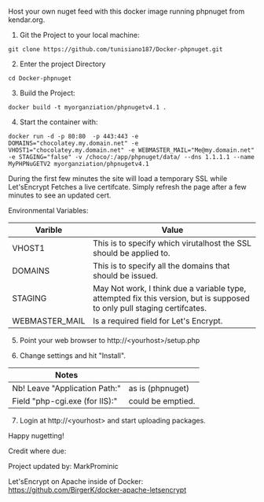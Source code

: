 Host your own nuget feed with this docker image running phpnuget from kendar.org.

1. Git the Project to your local machine:
```
git clone https://github.com/tunisiano187/Docker-phpnuget.git
```
2. Enter the project Directory
```
cd Docker-phpnuget
```
3. Build the Project:
```
docker build -t myorganziation/phpnugetv4.1 .
```
4.  Start the container with:
```
docker run -d -p 80:80  -p 443:443 -e DOMAINS="chocolatey.my.domain.net" -e VHOST1="chocolatey.my.domain.net" -e WEBMASTER_MAIL="Me@my.domain.net" -e STAGING="false" -v /choco/:/app/phpnuget/data/ --dns 1.1.1.1 --name MyPHPNuGETV2 myorganziation/phpnugetv4.1
```

During the first few minutes the site will load a temporary SSL while Let'sEncrypt Fetches a live certifcate. Simply refresh the page after a few minutes to see an updated cert.

Environmental Variables:

| Varible  | Value |
| ------------- | ------------- |
| VHOST1 | This is to specify which virutalhost the SSL should be applied to. |
| DOMAINS | This is to specify all the domains that should be issued. |
| STAGING | May Not work, I think due a variable type, attempted fix this version, but is supposed to only pull staging certifcates. |
| WEBMASTER_MAIL | Is a required field for Let's Encrypt. |

5. Point your web browser to http://\<yourhost\>/setup.php

6. Change settings and hit "Install".


| Notes |  |
| ------------- | ------------- |
| Nb! Leave "Application Path:" | as is (phpnuget) |
| Field "php-cgi.exe (for IIS):" | could be emptied. |
 
7. Login at http://\<yourhost\> and start uploading packages.

Happy nugetting!

Credit where due:

Project updated by: MarkProminic

Let'sEncrypt on Apache inside of Docker: https://github.com/BirgerK/docker-apache-letsencrypt
